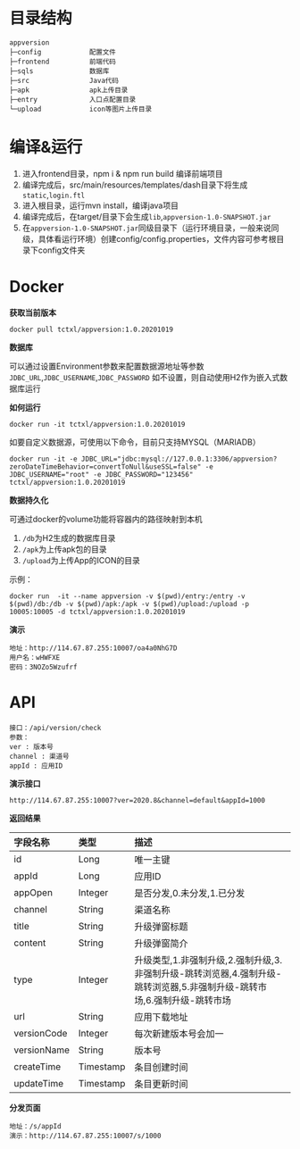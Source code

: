# 目录结构
    
    appversion
    ├─config  			配置文件
    ├─frontend			前端代码
    ├─sqls    			数据库
    ├─src     			Java代码
    ├─apk     			apk上传目录
    ├─entry     		入口点配置目录
    └─upload  			icon等图片上传目录
    

# 编译&运行

1. 进入frontend目录，npm i & npm run build 编译前端项目
2. 编译完成后，src/main/resources/templates/dash目录下将生成`static`,`login.ftl`
3. 进入根目录，运行mvn install，编译java项目
4. 编译完成后，在target/目录下会生成`lib`,`appversion-1.0-SNAPSHOT.jar`
5. 在`appversion-1.0-SNAPSHOT.jar`同级目录下（运行环境目录，一般来说同级，具体看运行环境）创建config/config.properties，文件内容可参考根目录下config文件夹

# Docker

**获取当前版本**

`docker pull tctxl/appversion:1.0.20201019`

**数据库**

可以通过设置Environment参数来配置数据源地址等参数
`JDBC_URL`,`JDBC_USERNAME`,`JDBC_PASSWORD`
如不设置，则自动使用H2作为嵌入式数据库运行

**如何运行**

`docker run -it tctxl/appversion:1.0.20201019`

如要自定义数据源，可使用以下命令，目前只支持MYSQL（MARIADB）

`docker run -it
-e JDBC_URL="jdbc:mysql://127.0.0.1:3306/appversion?zeroDateTimeBehavior=convertToNull&useSSL=false"
-e JDBC_USERNAME="root"
-e JDBC_PASSWORD="123456"
tctxl/appversion:1.0.20201019`

**数据持久化**

可通过docker的volume功能将容器内的路径映射到本机

1. `/db`为H2生成的数据库目录
2. `/apk`为上传apk包的目录
3. `/upload`为上传App的ICON的目录

示例：

`docker run  -it --name appversion -v $(pwd)/entry:/entry -v $(pwd)/db:/db -v $(pwd)/apk:/apk -v $(pwd)/upload:/upload -p 10005:10005 -d tctxl/appversion:1.0.20201019`

**演示**
```
地址：http://114.67.87.255:10007/oa4a0NhG7D
用户名：wHWFXE
密码：3NOZo5Wzufrf
```

# API

```
接口：/api/version/check
参数：
ver : 版本号
channel : 渠道号
appId : 应用ID
```

**演示接口**
```
http://114.67.87.255:10007?ver=2020.8&channel=default&appId=1000
```

**返回结果**

|字段名称|类型|描述|
| :------------ | :------------ | :----------- |
|id             |  Long         |  唯一主键       |
|appId          |  Long         |  应用ID         |
|appOpen        |  Integer      |  是否分发,0.未分发,1.已分发 |
|channel        |  String       |  渠道名称 |
|title          |  String       |  升级弹窗标题 |
|content        |  String       |  升级弹窗简介 |
|type           |  Integer      |  升级类型,1.非强制升级,2.强制升级,3.非强制升级-跳转浏览器,4.强制升级-跳转浏览器,5.非强制升级-跳转市场,6.强制升级-跳转市场 |
|url            |  String       |  应用下载地址 |
|versionCode    |  Integer      |  每次新建版本号会加一 |
|versionName    |  String       |  版本号 |
|createTime     |  Timestamp    |  条目创建时间 |
|updateTime     |  Timestamp    |  条目更新时间 |

**分发页面**
```
地址：/s/appId
演示：http://114.67.87.255:10007/s/1000
```
